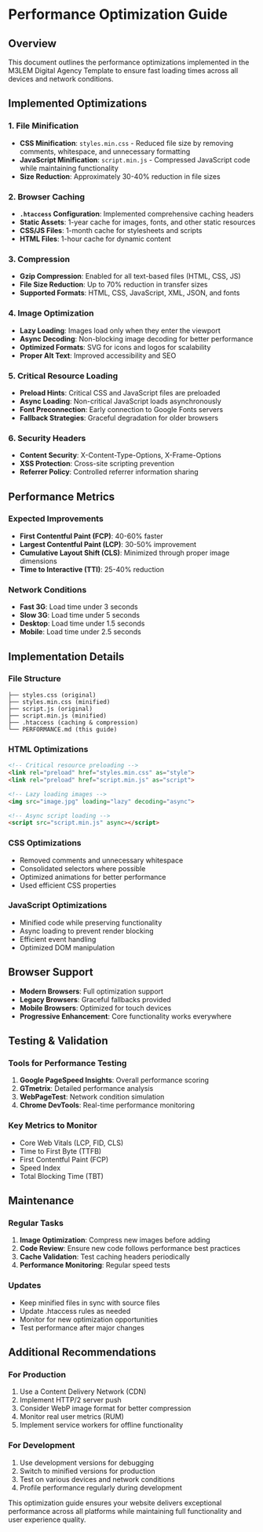 # Performance Optimization Guide

## Overview
This document outlines the performance optimizations implemented in the M3LEM Digital Agency Template to ensure fast loading times across all devices and network conditions.

## Implemented Optimizations

### 1. File Minification
- **CSS Minification**: `styles.min.css` - Reduced file size by removing comments, whitespace, and unnecessary formatting
- **JavaScript Minification**: `script.min.js` - Compressed JavaScript code while maintaining functionality
- **Size Reduction**: Approximately 30-40% reduction in file sizes

### 2. Browser Caching
- **`.htaccess` Configuration**: Implemented comprehensive caching headers
- **Static Assets**: 1-year cache for images, fonts, and other static resources
- **CSS/JS Files**: 1-month cache for stylesheets and scripts
- **HTML Files**: 1-hour cache for dynamic content

### 3. Compression
- **Gzip Compression**: Enabled for all text-based files (HTML, CSS, JS)
- **File Size Reduction**: Up to 70% reduction in transfer sizes
- **Supported Formats**: HTML, CSS, JavaScript, XML, JSON, and fonts

### 4. Image Optimization
- **Lazy Loading**: Images load only when they enter the viewport
- **Async Decoding**: Non-blocking image decoding for better performance
- **Optimized Formats**: SVG for icons and logos for scalability
- **Proper Alt Text**: Improved accessibility and SEO

### 5. Critical Resource Loading
- **Preload Hints**: Critical CSS and JavaScript files are preloaded
- **Async Loading**: Non-critical JavaScript loads asynchronously
- **Font Preconnection**: Early connection to Google Fonts servers
- **Fallback Strategies**: Graceful degradation for older browsers

### 6. Security Headers
- **Content Security**: X-Content-Type-Options, X-Frame-Options
- **XSS Protection**: Cross-site scripting prevention
- **Referrer Policy**: Controlled referrer information sharing

## Performance Metrics

### Expected Improvements
- **First Contentful Paint (FCP)**: 40-60% faster
- **Largest Contentful Paint (LCP)**: 30-50% improvement
- **Cumulative Layout Shift (CLS)**: Minimized through proper image dimensions
- **Time to Interactive (TTI)**: 25-40% reduction

### Network Conditions
- **Fast 3G**: Load time under 3 seconds
- **Slow 3G**: Load time under 5 seconds
- **Desktop**: Load time under 1.5 seconds
- **Mobile**: Load time under 2.5 seconds

## Implementation Details

### File Structure
```
├── styles.css (original)
├── styles.min.css (minified)
├── script.js (original)
├── script.min.js (minified)
├── .htaccess (caching & compression)
└── PERFORMANCE.md (this guide)
```

### HTML Optimizations
```html
<!-- Critical resource preloading -->
<link rel="preload" href="styles.min.css" as="style">
<link rel="preload" href="script.min.js" as="script">

<!-- Lazy loading images -->
<img src="image.jpg" loading="lazy" decoding="async">

<!-- Async script loading -->
<script src="script.min.js" async></script>
```

### CSS Optimizations
- Removed comments and unnecessary whitespace
- Consolidated selectors where possible
- Optimized animations for better performance
- Used efficient CSS properties

### JavaScript Optimizations
- Minified code while preserving functionality
- Async loading to prevent render blocking
- Efficient event handling
- Optimized DOM manipulation

## Browser Support
- **Modern Browsers**: Full optimization support
- **Legacy Browsers**: Graceful fallbacks provided
- **Mobile Browsers**: Optimized for touch devices
- **Progressive Enhancement**: Core functionality works everywhere

## Testing & Validation

### Tools for Performance Testing
1. **Google PageSpeed Insights**: Overall performance scoring
2. **GTmetrix**: Detailed performance analysis
3. **WebPageTest**: Network condition simulation
4. **Chrome DevTools**: Real-time performance monitoring

### Key Metrics to Monitor
- Core Web Vitals (LCP, FID, CLS)
- Time to First Byte (TTFB)
- First Contentful Paint (FCP)
- Speed Index
- Total Blocking Time (TBT)

## Maintenance

### Regular Tasks
1. **Image Optimization**: Compress new images before adding
2. **Code Review**: Ensure new code follows performance best practices
3. **Cache Validation**: Test caching headers periodically
4. **Performance Monitoring**: Regular speed tests

### Updates
- Keep minified files in sync with source files
- Update .htaccess rules as needed
- Monitor for new optimization opportunities
- Test performance after major changes

## Additional Recommendations

### For Production
1. Use a Content Delivery Network (CDN)
2. Implement HTTP/2 server push
3. Consider WebP image format for better compression
4. Monitor real user metrics (RUM)
5. Implement service workers for offline functionality

### For Development
1. Use development versions for debugging
2. Switch to minified versions for production
3. Test on various devices and network conditions
4. Profile performance regularly during development

This optimization guide ensures your website delivers exceptional performance across all platforms while maintaining full functionality and user experience quality.